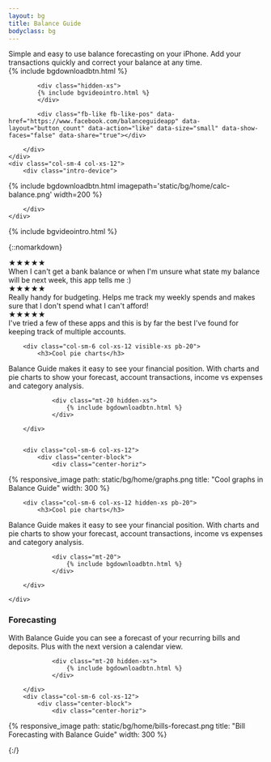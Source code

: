 ```yaml
---
layout: bg
title: Balance Guide
bodyclass: bg
---
```


<div id="fb-root"></div>
<script async defer src="https://connect.facebook.net/en_GB/sdk.js#xfbml=1&version=v3.2&appId=262704357963522&autoLogAppEvents=1"></script>

<div class="row intro-panel">
	<div class="col-sm-8 col-xs-12">
		<div class="intro-left">
			<div class="intro">
				Simple and easy to use balance forecasting on your iPhone. Add your transactions quickly and correct your balance at any time. 
			</div>
			<div>
				<div class="intro-app-btn">
					{% include bgdownloadbtn.html %}
				</div>
			</div>
			
			<div class="hidden-xs">
			{% include bgvideointro.html %}
			</div>

			<div class="fb-like fb-like-pos" data-href="https://www.facebook.com/balanceguideapp" data-layout="button_count" data-action="like" data-size="small" data-show-faces="false" data-share="true"></div>

		</div>
	</div>
	<div class="col-sm-4 col-xs-12">
		<div class="intro-device">

{% include bgdownloadbtn.html imagepath='static/bg/home/calc-balance.png' width=200 %}
	
		</div>
	</div>
</div>

<div class="hidden-sm hidden-md hidden-lg">
{% include bgvideointro.html %}
</div>

 {::nomarkdown}
﻿<div class="container-table">
	<div class="row">
		<div class="col-sm-4 col-xs-12">
			<div class="stars">★★★★★</div>
			<div class="ratings">
				When I can't get a bank balance or when I'm unsure what state my balance will be next week, this app tells me :)
			</div>
		</div>
		<div class="col-sm-4 col-xs-12">
			<div class="stars">★★★★★</div>
			<div class="ratings">
				Really handy for budgeting. Helps me track my weekly spends and makes sure that I don't spend what I can't afford!
			</div>
		</div>
		<div class="col-sm-4 col-xs-12">
			<div class="stars">★★★★★</div>
			<div class="ratings">
				I've tried a few of these apps and this is by far the best I've found for keeping track of multiple accounts.
			</div>
		</div>
	</div>
</div>



<div class="container-table">
	<div class="row">

		<div class="col-sm-6 col-xs-12 visible-xs pb-20">
			<h3>Cool pie charts</h3>

Balance Guide makes it easy to see your financial position. With charts and pie charts to show your forecast, account transactions, income vs expenses and category analysis.

				<div class="mt-20 hidden-xs">
					{% include bgdownloadbtn.html %}
				</div>

		</div>


		<div class="col-sm-6 col-xs-12">
			<div class="center-block">
				<div class="center-horiz">
{% responsive_image path: static/bg/home/graphs.png title: "Cool graphs in Balance Guide" width: 300 %}
				</div>
			</div>
		</div>

		<div class="col-sm-6 col-xs-12 hidden-xs pb-20">
			<h3>Cool pie charts</h3>

Balance Guide makes it easy to see your financial position. With charts and pie charts to show your forecast, account transactions, income vs expenses and category analysis.

				<div class="mt-20">
					{% include bgdownloadbtn.html %}
				</div>

		</div>

	</div>
</div>


<div class="container-table">
	<div class="row">
		<div class="col-sm-6 col-xs-12 pb-20">
			<h3>Forecasting</h3>

With Balance Guide you can see a forecast of your recurring bills and deposits. Plus with the next version a calendar view.

				<div class="mt-20 hidden-xs">
					{% include bgdownloadbtn.html %}
				</div>

		</div>
		<div class="col-sm-6 col-xs-12">
			<div class="center-block">
				<div class="center-horiz">
{% responsive_image path: static/bg/home/bills-forecast.png title: "Bill Forecasting with Balance Guide" width: 300 %}
				</div>
			</div>
		</div>
	</div>
</div>

{:/}



